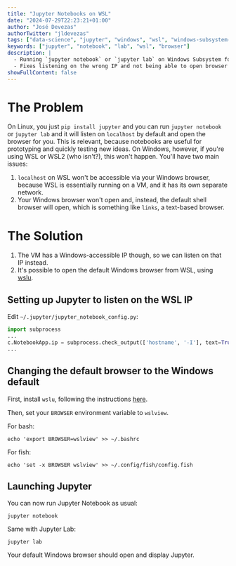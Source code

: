 ```yaml
---
title: "Jupyter Notebooks on WSL"
date: "2024-07-29T22:23:21+01:00"
author: "José Devezas"
authorTwitter: "jldevezas"
tags: ["data-science", "jupyter", "windows", "wsl", "windows-subsystem-for-linux"]
keywords: ["jupyter", "notebook", "lab", "wsl", "browser"]
description: |
  - Running `jupyter notebook` or `jupyter lab` on Windows Subsystem for Linux (WSL).
  - Fixes listening on the wrong IP and not being able to open browser automatically.
showFullContent: false
---
```


# The Problem

On Linux, you just `pip install jupyter` and you can run `jupyter notebook` or `jupyter lab` and it will listen on `localhost` by default and open the browser for you. This is relevant, because notebooks are useful for prototyping and quickly testing new ideas. On Windows, however, if you're using WSL or WSL2 (who isn't?), this won't happen. You'll have two main issues:

1. `localhost` on WSL won't be accessible via your Windows browser, because WSL is essentially running on a VM, and it has its own separate network.
2. Your Windows browser won't open and, instead, the default shell browser will open, which is something like `links`, a text-based browser.


# The Solution

1. The VM has a Windows-accessible IP though, so we can listen on that IP instead.
2. It's possible to open the default Windows browser from WSL, using [wslu](https://wslutiliti.es/wslu/).

## Setting up Jupyter to listen on the WSL IP

Edit `~/.jupyter/jupyter_notebook_config.py`:

```python
import subprocess
...
c.NotebookApp.ip = subprocess.check_output(['hostname', '-I'], text=True).strip()
...
```

## Changing the default browser to the Windows default

First, install `wslu`, following the instructions [here](https://wslutiliti.es/wslu/install.html).

Then, set your `BROWSER` environment variable to `wslview`.

For bash:

```shell
echo 'export BROWSER=wslview' >> ~/.bashrc
```

For fish:

```shell
echo 'set -x BROWSER wslview' >> ~/.config/fish/config.fish
```

## Launching Jupyter

You can now run Jupyter Notebook as usual:

```shell
jupyter notebook
```

Same with Jupyter Lab:

```shell
jupyter lab
```

Your default Windows browser should open and display Jupyter.
